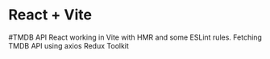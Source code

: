 # React + Vite
#TMDB API
 React working in Vite with HMR and some ESLint rules.
 Fetching TMDB API using axios 
 Redux Toolkit


